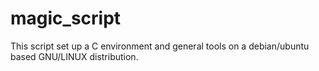 # magic_script
This script set up a C environment and general tools on a debian/ubuntu based GNU/LINUX distribution.
